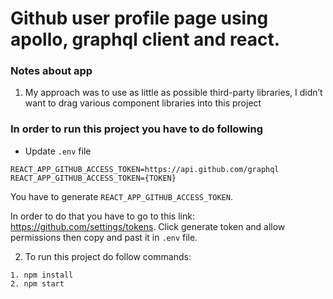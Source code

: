 # Github user profile page using apollo, graphql client and react.
### Notes about app
1. My approach was to use as little as possible third-party libraries, I didn’t want to drag various component libraries into this project

### In order to run this project you have to do following
- Update `.env` file
```
REACT_APP_GITHUB_ACCESS_TOKEN=https://api.github.com/graphql
REACT_APP_GITHUB_ACCESS_TOKEN={TOKEN}
```

You have to generate `REACT_APP_GITHUB_ACCESS_TOKEN`. 

In order to do that you have to go to this link: https://github.com/settings/tokens. Click generate token and allow permissions then copy and past it in `.env` file.


2. To run this project do follow commands:
```
1. npm install
2. npm start
```
